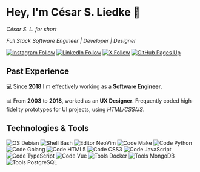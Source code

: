 # Hey, I'm César S. Liedke 🗿

_César S. L. for short_

_Full Stack Software Engineer | Developer | Designer_ 

[![Instagram Follow](https://img.shields.io/badge/-follow-E4405F?style=flat-square&logo=instagram&logoColor=E4405F&labelColor=f2f2f2)](https://www.instagram.com/cesarsl/)
[![LinkedIn Follow](https://img.shields.io/badge/-follow-0A66C2?style=flat-square&logo=linkedin&logoColor=0A66C2&labelColor=f2f2f2)](https://www.linkedin.com/in/cesarliedke/)
[![X Follow](https://img.shields.io/badge/-follow-000000?style=flat-square&logo=x&logoColor=000000&labelColor=FFFFFF)](https://twitter.com/cesarsl)
[![GitHub Pages Up](https://img.shields.io/website?label=GitHub%20Pages&logo=github&logoColor=181717&style=flat-square&url=https%3A%2F%2Fcesarsl.com.br&labelColor=f2f2f2)](https://cesarsl.com.br)

## Past Experience

💻 Since **2018** I'm effectively working as a **Software Engineer**. 

📊 From **2003** to **2018**, worked as an **UX Designer**. Frequently coded high-fidelity prototypes for UI projects, using _HTML/CSS/JS_.

## Technologies & Tools

![OS Debian](https://img.shields.io/badge/OS-Debian-A81D33?logo=debian&logoColor=A81D33&labelColor=f2f2f2&style=flat-square)
![Shell Bash](https://img.shields.io/badge/Shell-Bash-4EAA25?logo=gnu%20bash&labelColor=f2f2f2&style=flat-square)
![Editor NeoVim](https://img.shields.io/badge/Editor-NeoVim-57A143?logo=neovim&labelColor=f2f2f2&style=flat-square)
![Code Make](https://img.shields.io/badge/Code-Make-064F8C?logo=cmake&logoColor=064F8C&labelColor=f2f2f2&style=flat-square)
![Code Python](https://img.shields.io/badge/Code-Python-3776AB?logo=python&labelColor=f2f2f2&style=flat-square)
![Code Golang](https://img.shields.io/badge/Code-Golang-00ADD8?logo=go&labelColor=f2f2f2&style=flat-square)
![Code HTML5](https://img.shields.io/badge/Code-HTML5-E34F26?logo=html5&labelColor=f2f2f2&style=flat-square)
![Code CSS3](https://img.shields.io/badge/Code-CSS3-1572B6?logo=css3&logoColor=1572B6&labelColor=f2f2f2&style=flat-square)
![Code JavaScript](https://img.shields.io/badge/Code-JavaScript-F7DF1E?logo=javascript&logoColor=DEC71B&labelColor=f2f2f2&style=flat-square)
![Code TypeScript](https://img.shields.io/badge/Code-TypeScript-3178C6?logo=typescript&labelColor=f2f2f2&style=flat-square)
![Code Vue](https://img.shields.io/badge/Code-Vue-4FC08D?logo=vue.js&labelColor=f2f2f2&style=flat-square)
![Tools Docker](https://img.shields.io/badge/Tools-Docker-2496ED?logo=docker&labelColor=f2f2f2&style=flat-square)
![Tools MongoDB](https://img.shields.io/badge/Tools-MongoDB-47A248?logo=mongodb&labelColor=f2f2f2&style=flat-square)
![Tools PostgreSQL](https://img.shields.io/badge/Tools-PostgreSQL-4169E1?logo=postgresql&labelColor=f2f2f2&style=flat-square)

